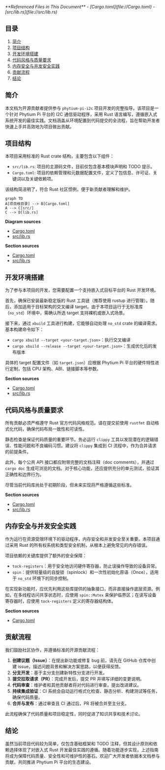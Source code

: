 <cite>
**Referenced Files in This Document**   
- [Cargo.toml](file://Cargo.toml)
- [src/lib.rs](file://src/lib.rs)
</cite>

## 目录
1. [简介](#简介)
2. [项目结构](#项目结构)
3. [开发环境搭建](#开发环境搭建)
4. [代码风格与质量要求](#代码风格与质量要求)
5. [内存安全与并发安全实践](#内存安全与并发安全实践)
6. [贡献流程](#贡献流程)
7. [结论](#结论)

## 简介

本文档为开源贡献者提供参与 `phytium-pi-i2c` 项目开发的完整指导。该项目是一个针对 Phytium Pi 平台的 I2C 通信驱动程序，采用 Rust 语言编写，遵循嵌入式系统开发的最佳实践。文档涵盖从环境配置到代码提交的全流程，旨在帮助开发者快速上手并高效地为项目做出贡献。

## 项目结构

本项目采用标准的 Rust crate 结构，主要包含以下组件：

- `src/lib.rs`: 项目的主源码文件，目前仅包含基本模块声明和 TODO 提示。
- `Cargo.toml`: 项目的依赖管理和元数据配置文件，定义了包信息、许可证、关键词以及关键依赖项。

该结构简洁明了，符合 Rust 社区惯例，便于新贡献者理解和维护。

```mermaid
graph TD
A[项目根目录] --> B[Cargo.toml]
A --> C[src/]
C --> D[lib.rs]
```

**Diagram sources**
- [Cargo.toml](file://Cargo.toml#L1-L15)
- [src/lib.rs](file://src/lib.rs#L1-L5)

**Section sources**
- [Cargo.toml](file://Cargo.toml#L1-L15)
- [src/lib.rs](file://src/lib.rs#L1-L5)

## 开发环境搭建

为了参与本项目的开发，您需要配置一个支持嵌入式目标平台的 Rust 开发环境。

首先，确保已安装最新稳定版的 Rust 工具链（推荐使用 rustup 进行管理）。随后，添加适用于目标架构的交叉编译 target。由于本项目运行于无标准库（`no_std`）环境中，需确认所选 target 支持裸机或嵌入式场景。

接下来，通过 `xbuild` 工具进行构建，它能够自动处理 `no_std` crate 的编译需求。基本构建命令如下：
- `cargo xbuild --target <your-target.json>`：执行交叉编译
- `cargo xbuild --release --target <your-target.json>`：生成优化后的发布版本

具体的 target 配置文件（如 `target.json`）应根据 Phytium Pi 平台的硬件特性进行定制，包括 CPU 架构、ABI、链接脚本等参数。

**Section sources**
- [Cargo.toml](file://Cargo.toml#L1-L15)
- [src/lib.rs](file://src/lib.rs#L1-L5)

## 代码风格与质量要求

所有贡献必须严格遵守 Rust 官方代码风格规范。请在提交前使用 `rustfmt` 自动格式化代码，确保代码布局一致性和可读性。

静态检查是保证代码质量的重要环节。务必运行 `clippy` 工具以发现潜在的逻辑错误、性能问题和不良编码习惯。建议将 `clippy` 集成到 CI 流程中，作为合并请求的前提条件。

此外，每个公共 API 接口都应附带完整的文档注释（doc comments），并通过 `cargo doc` 生成可浏览的文档。对于核心功能，还应提供充分的单元测试，验证其正确性和边界行为。

尽管当前代码库尚处于初期阶段，但未来实现将严格遵循这些标准。

**Section sources**
- [Cargo.toml](file://Cargo.toml#L1-L15)
- [src/lib.rs](file://src/lib.rs#L1-L5)

## 内存安全与并发安全实践

作为运行在资源受限环境下的驱动程序，内存安全和并发安全至关重要。本项目通过采用 Rust 的所有权系统和类型安全机制，从根本上避免常见的内存错误。

项目依赖的关键库提供了额外的安全保障：
- `tock-registers`：用于安全地访问硬件寄存器，防止误操作导致的设备异常。
- `spin`：提供轻量级的自旋锁（spinlock）和一次性初始化原语（Once），适用于 `no_std` 环境下的同步控制。

在实现新功能时，应优先利用这些库提供的抽象接口，而非直接操作底层资源。例如，在多线程访问共享状态时，应使用 `spin::Mutex` 来保护临界区；在读写设备寄存器时，应使用 `tock-registers` 定义的寄存器结构体。

**Section sources**
- [Cargo.toml](file://Cargo.toml#L10-L14)

## 贡献流程

我们鼓励社区协作，并遵循标准的开源贡献流程：

1. **创建议题（Issue）**：在提出新功能或修复 bug 前，请先在 GitHub 仓库中创建 issue，描述问题背景和解决方案思路，以便获得反馈。
2. **分支开发**：基于主分支创建新特性分支进行开发。
3. **提交拉取请求（PR）**：完成开发后，提交 PR 并填写详细的变更说明。
4. **代码审查**：维护者和其他贡献者将对代码进行审查，提出改进建议。
5. **持续集成验证**：CI 系统会自动运行格式化检查、静态分析、构建测试等任务，确保代码质量。
6. **合并与发布**：通过审查且 CI 通过后，PR 将被合并至主分支。

此流程确保了代码质量和项目稳定性，同时促进了知识共享和技术讨论。

## 结论

虽然当前项目代码较为简单，仅包含基础框架和 TODO 注释，但其设计原则和依赖选择体现了对嵌入式 Rust 开发最佳实践的遵循。随着功能逐步实现，上述指南将成为保障代码质量、安全性和可维护性的基石。欢迎广大开发者依据本文档参与贡献，共同推进 Phytium Pi 平台的生态建设。